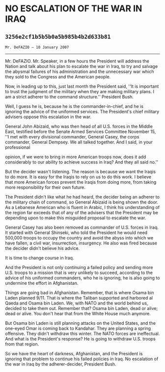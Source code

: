 # NO ESCALATION OF THE WAR IN IRAQ
## `3256e2cf1b5b5b0a5b985b4b2d633b81`
`Mr. DeFAZIO — 10 January 2007`

---


Mr. DeFAZIO. Mr. Speaker, in a few hours the President will address 
the Nation and talk about his plan to escalate the war in Iraq, to try 
and salvage the abysmal failures of his administration and the 
unnecessary war which they sold to the Congress and the American 
people.

Now, in leading up to this, just last month the President said, ''It 
is important to trust the judgment of the military when they are making 
military plans. I am a strict adherer to the command structure.'' 
President Bush.

Well, I guess he is, because he is the commander-in-chief, and he is 
ignoring the advice of the uniformed services. The President's chief 
military advisers oppose this escalation in the war.

General John Abizaid, who was then head of all U.S. forces in the 
Middle East, testified before the Senate Armed Services Committee 
November 15, ''I met with every divisional commander, General Casey, 
the corps commander, General Dempsey. We all talked together. And I 
said, in your professional


opinion, if we were to bring in more American troops now, does it add 
considerably to our ability to achieve success in Iraq? And they all 
said no.''

But the decider wasn't listening. The reason is because we want the 
Iraqis to do more. It is easy for the Iraqis to rely on us to do this 
work. I believe that more American forces prevent the Iraqis from doing 
more, from taking more responsibility for their own future.

The President didn't like what he had heard, the decider being an 
adherer to the military chain of command, so General Abizaid is being 
shown the door. As a Lebanese American who is fluent in Arabic, I think 
his understanding of the region far exceeds that of any of the advisers 
that the President may be depending upon to make this misguided 
proposal to escalate the war.

General Casey has also been removed as commander of U.S. forces in 
Iraq. It started with General Shinseki, who told the President he would 
need 500,000 troops to occupy the country and avoid the abyss into 
which we have fallen, a civil war, insurrection, insurgency. He also 
was fired because the decider didn't believe his advice.

It is time to change course in Iraq.

And the President is not only continuing a failed policy and sending 
more U.S. troops to a mission that is very unlikely to succeed, 
according to the advice of his uniformed commanders, who he is 
ignoring, he is also going to undermine the effort in Afghanistan.

Things are going bad in Afghanistan. Remember, that is where Osama 
bin Laden planned 9/11. That is where the Taliban supported and 
harbored al Qaeda and Osama bin Laden. We, with NATO and the world 
behind us, decided to take them out. Remember that? Osama bin Laden, 
dead or alive; dead or alive. You don't hear that from the White House 
much anymore.

But Osama bin Laden is still planning attacks on the United States, 
and the one-eyed Omar is coming back to Kandahar. They are planning a 
spring offensive. They didn't withdraw this winter. The NATO forces are 
ineffectual. And what is the President's response? He is going to 
withdraw U.S. troops from that region.

So we have the heart of darkness, Afghanistan, and the President is 
ignoring that problem to continue his failed policies in Iraq. No 
escalation of the war in Iraq by the adherer-decider, President Bush.
